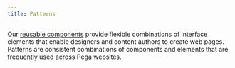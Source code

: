 ```yaml
---
title: Patterns
---
```


Our [reusable components](/pattern-lab/index.html) provide flexible combinations of interface elements that enable designers and content authors to create web pages. Patterns are consistent combinations of components and elements that are frequently used across Pega websites.